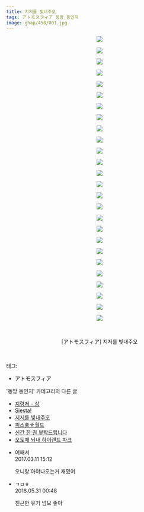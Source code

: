 ```yaml
---
title: 지저를 빛내주오
tags: アトモスフィア 동방_동인지
image: ghap/450/001.jpg
---
```

<div class="article">
<p style="text-align: center; clear: none; float: none;"><img src="{{ site.nasurl }}/ghap/450/001.jpg"/></p>
<p style="text-align: center; clear: none; float: none;"><img src="{{ site.nasurl }}/ghap/450/002.jpg"/></p>
<p style="text-align: center; clear: none; float: none;"><img src="{{ site.nasurl }}/ghap/450/003.jpg"/></p>
<p style="text-align: center; clear: none; float: none;"><img src="{{ site.nasurl }}/ghap/450/004.jpg"/></p>
<p style="text-align: center; clear: none; float: none;"><img src="{{ site.nasurl }}/ghap/450/005.jpg"/></p>
<p style="text-align: center; clear: none; float: none;"><img src="{{ site.nasurl }}/ghap/450/006.jpg"/></p>
<p style="text-align: center; clear: none; float: none;"><img src="{{ site.nasurl }}/ghap/450/007.jpg"/></p>
<p style="text-align: center; clear: none; float: none;"><img src="{{ site.nasurl }}/ghap/450/008.jpg"/></p>
<p style="text-align: center; clear: none; float: none;"><img src="{{ site.nasurl }}/ghap/450/009.jpg"/></p>
<p style="text-align: center; clear: none; float: none;"><img src="{{ site.nasurl }}/ghap/450/010.jpg"/></p>
<p style="text-align: center; clear: none; float: none;"><img src="{{ site.nasurl }}/ghap/450/011.jpg"/></p>
<p style="text-align: center; clear: none; float: none;"><img src="{{ site.nasurl }}/ghap/450/012.jpg"/></p>
<p style="text-align: center; clear: none; float: none;"><img src="{{ site.nasurl }}/ghap/450/013.jpg"/></p>
<p style="text-align: center; clear: none; float: none;"><img src="{{ site.nasurl }}/ghap/450/014.jpg"/></p>
<p style="text-align: center; clear: none; float: none;"><img src="{{ site.nasurl }}/ghap/450/015.jpg"/></p>
<p style="text-align: center; clear: none; float: none;"><img src="{{ site.nasurl }}/ghap/450/016.jpg"/></p>
<p style="text-align: center; clear: none; float: none;"><img src="{{ site.nasurl }}/ghap/450/017.jpg"/></p>
<p style="text-align: center; clear: none; float: none;"><img src="{{ site.nasurl }}/ghap/450/018.jpg"/></p>
<p style="text-align: center; clear: none; float: none;"><img src="{{ site.nasurl }}/ghap/450/019.jpg"/></p>
<p style="text-align: center; clear: none; float: none;"><img src="{{ site.nasurl }}/ghap/450/020.jpg"/></p>
<p style="text-align: center; clear: none; float: none;"><img src="{{ site.nasurl }}/ghap/450/021.jpg"/></p>
<p style="text-align: center; clear: none; float: none;"><img src="{{ site.nasurl }}/ghap/450/022.jpg"/></p>
<p style="text-align: center; clear: none; float: none;"><img src="{{ site.nasurl }}/ghap/450/023.jpg"/></p>
<p style="text-align: center; clear: none; float: none;"><img src="{{ site.nasurl }}/ghap/450/024.jpg"/></p>
<p style="text-align: center; clear: none; float: none;"><img src="{{ site.nasurl }}/ghap/450/025.jpg"/></p>
<p style="text-align: center; clear: none; float: none;"><img src="{{ site.nasurl }}/ghap/450/026.jpg"/></p>
<p style="text-align: center; clear: none; float: none;"><br/></p>
<p style="text-align: center; clear: none; float: none;">[アトモスフィア] 지저를 빛내주오</p>
<p><br/></p>
</div><div class="tagTrail">
<p>태그: </p>
<ul>
<li>アトモスフィア</li>
</ul>
</div><div class="another">
<p>'동방 동인지' 카테고리의 다른 글</p>
<ul>
<li><a href="/2016-06-21-ghap_452">지령저 - 상</a></li>
<li><a href="/2016-06-21-ghap_451">Siesta!</a></li>
<li><a href="/2016-06-21-ghap_450">지저를 빛내주오</a></li>
<li><a href="/2016-06-21-ghap_449">피스풀☆월드</a></li>
<li><a href="/2016-06-21-ghap_448">신간 한 권 부탁드립니다</a></li>
<li><a href="/2016-06-21-ghap_447">오토메 뇌내 하이랜드 파크</a></li>
</ul>
</div><div class="cb_module cb_fluid">
<div class="cb_wrt cb_profile">
<div class="comment">
<ul>
<li class="cb_thumb_off" id="comment14936698">
<div class="cb_comment_area">
<div class="cb_info_area">
<div class="cb_section">
<span class="cb_nick_name">어째서</span>
</div>
<div class="cb_section">
<span class="cb_date">2017.03.11 15:12 </span>
</div>
</div>
<div class="cb_dsc_comment">
<p class="cb_dsc">
											오니랑 아야나오는거 재밌어
										</p>
</div>
</div></li>
<li class="cb_thumb_off" id="comment15264336">
<div class="cb_comment_area">
<div class="cb_info_area">
<div class="cb_section">
<span class="cb_nick_name">ㄱㅁㅎ</span>
</div>
<div class="cb_section">
<span class="cb_date">2018.05.31 00:48 </span>
</div>
</div>
<div class="cb_dsc_comment">
<p class="cb_dsc">
											친근한 유기 넘모 좋아
										</p>
</div>
</div></li>
</ul>
</div>
</div><!-- commentList close -->
</div>